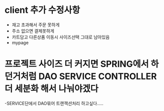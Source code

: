 # client 추가 수정사항
- 재고 초과해서 주문 못하게
- 주소 없으면 결제못하게
- 카트담고 다른상품 이동시 사이즈선택 그대로 남아있음
- mypage


# 프로젝트 사이즈 더 커지면 SPRING에서 하던거처럼 DAO SERVICE CONTROLLER 더 세분화 해서 나눠야겠다

-SERVICE단에서 DAO묶어 트랜잭션처리 하고싶다.....
